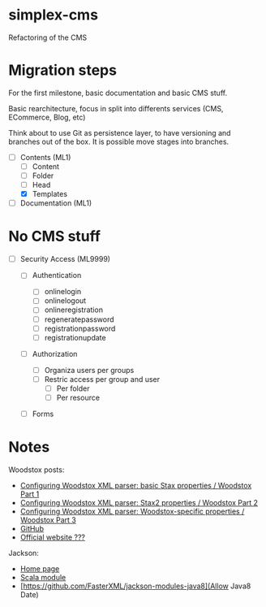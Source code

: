 # simplex-cms
Refactoring of the CMS

# Migration steps
For the first milestone, basic documentation and basic CMS stuff.

Basic rearchitecture, focus in split into differents services (CMS, ECommerce, Blog, etc)

Think about to use Git as persistence layer, to have versioning and branches out of the box. It is possible move stages into branches.

- [ ] Contents (ML1)
  - [ ] Content
  - [ ] Folder
  - [ ] Head
  - [X] Templates
- [ ] Documentation (ML1)

# No CMS stuff
- [ ] Security Access (ML9999)
  - [ ] Authentication
    - [ ] onlinelogin
    - [ ] onlinelogout
    - [ ] onlineregistration
    - [ ] regeneratepassword
    - [ ] registrationpassword
    - [ ] registrationupdate
  - [ ] Authorization
    - [ ] Organiza users per groups
    - [ ] Restric access per group and user
      - [ ] Per folder
      - [ ] Per resource
  - [ ] Forms


# Notes
Woodstox posts:
- [Configuring Woodstox XML parser: basic Stax properties / Woodstox Part 1](https://medium.com/@cowtowncoder/configuring-woodstox-xml-parser-basic-stax-properties-39bdf88c18ec)
- [Configuring Woodstox XML parser: Stax2 properties / Woodstox Part 2](https://medium.com/@cowtowncoder/configuring-woodstox-xml-parser-stax2-properties-c80ef5a32ef1) 
- [Configuring Woodstox XML parser: Woodstox-specific properties / Woodstox Part 3](https://medium.com/@cowtowncoder/configuring-woodstox-xml-parser-woodstox-specific-properties-1ce5030a5173)
- [GitHub](https://github.com/FasterXML/woodstox)
- [Official website ???](https://fasterxml.github.io/woodstox/)

Jackson:
- [Home page](https://github.com/FasterXML/jackson)
- [Scala module](https://github.com/FasterXML/jackson-module-scala)
- [https://github.com/FasterXML/jackson-modules-java8](Allow Java8 Date)
